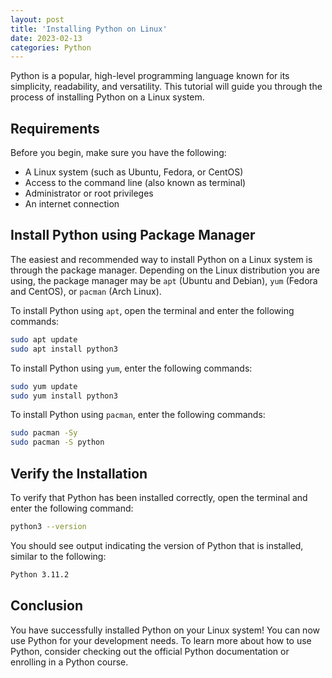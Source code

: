 ```yaml
---
layout: post
title: 'Installing Python on Linux'
date: 2023-02-13
categories: Python
---
```


Python is a popular, high-level programming language known for its simplicity, readability, and versatility. This tutorial will guide you through the process of installing Python on a Linux system.

## Requirements

Before you begin, make sure you have the following:

- A Linux system (such as Ubuntu, Fedora, or CentOS)
- Access to the command line (also known as terminal)
- Administrator or root privileges
- An internet connection

## Install Python using Package Manager

The easiest and recommended way to install Python on a Linux system is through the package manager. Depending on the Linux distribution you are using, the package manager may be `apt` (Ubuntu and Debian), `yum` (Fedora and CentOS), or `pacman` (Arch Linux).

To install Python using `apt`, open the terminal and enter the following commands:

```bash
sudo apt update
sudo apt install python3
```

To install Python using `yum`, enter the following commands:

```bash
sudo yum update
sudo yum install python3
```

To install Python using `pacman`, enter the following commands:

```bash
sudo pacman -Sy
sudo pacman -S python
```

## Verify the Installation

To verify that Python has been installed correctly, open the terminal and enter the following command:

```bash
python3 --version
```

You should see output indicating the version of Python that is installed, similar to the following:

```bash
Python 3.11.2
```

## Conclusion

You have successfully installed Python on your Linux system! You can now use Python for your development needs. To learn more about how to use Python, consider checking out the official Python documentation or enrolling in a Python course.

